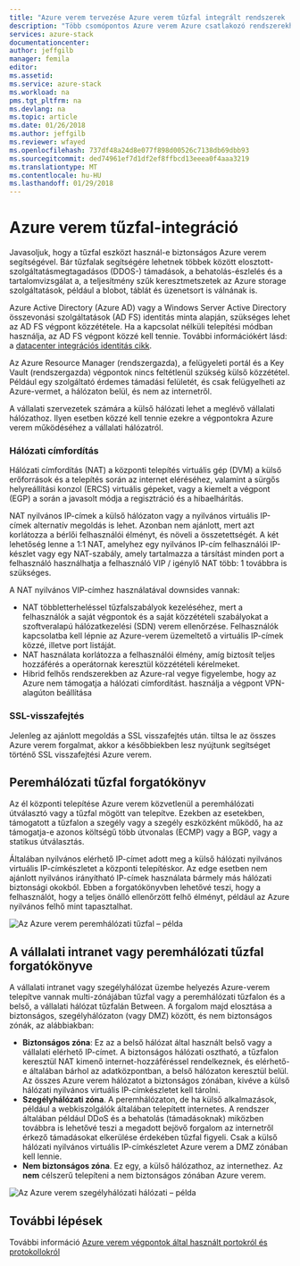 ```yaml
---
title: "Azure verem tervezése Azure verem tűzfal integrált rendszerek |} Microsoft Docs"
description: "Több csomópontos Azure verem Azure csatlakozó rendszerekhez Azure verem tűzfal szempontokat ismerteti."
services: azure-stack
documentationcenter: 
author: jeffgilb
manager: femila
editor: 
ms.assetid: 
ms.service: azure-stack
ms.workload: na
pms.tgt_pltfrm: na
ms.devlang: na
ms.topic: article
ms.date: 01/26/2018
ms.author: jeffgilb
ms.reviewer: wfayed
ms.openlocfilehash: 737df48a24d8e077f898d00526c7138db69dbb93
ms.sourcegitcommit: ded74961ef7d1df2ef8ffbcd13eeea0f4aaa3219
ms.translationtype: MT
ms.contentlocale: hu-HU
ms.lasthandoff: 01/29/2018
---
```

# <a name="azure-stack-firewall-integration"></a>Azure verem tűzfal-integráció
Javasoljuk, hogy a tűzfal eszközt használ-e biztonságos Azure verem segítségével. Bár tűzfalak segítségére lehetnek többek között elosztott-szolgáltatásmegtagadásos (DDOS-) támadások, a behatolás-észlelés és a tartalomvizsgálat a, a teljesítmény szűk keresztmetszetek az Azure storage szolgáltatások, például a blobot, táblát és üzenetsort is válnának is.

Azure Active Directory (Azure AD) vagy a Windows Server Active Directory összevonási szolgáltatások (AD FS) identitás minta alapján, szükséges lehet az AD FS végpont közzététele. Ha a kapcsolat nélküli telepítési módban használja, az AD FS végpont közzé kell tennie. További információkért lásd: a [datacenter integrációs identitás cikk](azure-stack-integrate-identity.md).

Az Azure Resource Manager (rendszergazda), a felügyeleti portál és a Key Vault (rendszergazda) végpontok nincs feltétlenül szükség külső közzététel. Például egy szolgáltató érdemes támadási felületét, és csak felügyelheti az Azure-vermet, a hálózaton belül, és nem az internetről.

A vállalati szervezetek számára a külső hálózati lehet a meglévő vállalati hálózathoz. Ilyen esetben közzé kell tennie ezekre a végpontokra Azure verem működéséhez a vállalati hálózatról.

### <a name="network-address-translation"></a>Hálózati címfordítás
Hálózati címfordítás (NAT) a központi telepítés virtuális gép (DVM) a külső erőforrások és a telepítés során az internet eléréséhez, valamint a sürgős helyreállítási konzol (ERCS) virtuális gépeket, vagy a kiemelt a végpont (EGP) a során a javasolt módja a regisztráció és a hibaelhárítás.

NAT nyilvános IP-címek a külső hálózaton vagy a nyilvános virtuális IP-címek alternatív megoldás is lehet. Azonban nem ajánlott, mert azt korlátozza a bérlői felhasználói élményt, és növeli a összetettségét. A két lehetőség lenne a 1:1 NAT, amelyhez egy nyilvános IP-cím felhasználói IP-készlet vagy egy NAT-szabály, amely tartalmazza a társítást minden port a felhasználó használhatja a felhasználó VIP / igénylő NAT több: 1 továbbra is szükséges.

A NAT nyilvános VIP-címhez használatával downsides vannak:
- NAT többletterheléssel tűzfalszabályok kezeléséhez, mert a felhasználók a saját végpontok és a saját közzétételi szabályokat a szoftveralapú hálózatkezelési (SDN) verem ellenőrzése. Felhasználók kapcsolatba kell lépnie az Azure-verem üzemeltető a virtuális IP-címek közzé, illetve port listáját.
- NAT használata korlátozza a felhasználói élmény, amíg biztosít teljes hozzáférés a operátornak keresztül közzétételi kérelmeket.
- Hibrid felhős rendszerekben az Azure-ral vegye figyelembe, hogy az Azure nem támogatja a hálózati címfordítást. használja a végpont VPN-alagúton beállítása

### <a name="ssl-decryption"></a>SSL-visszafejtés
Jelenleg az ajánlott megoldás a SSL visszafejtés után. tiltsa le az összes Azure verem forgalmat, akkor a későbbiekben lesz nyújtunk segítséget történő SSL visszafejtési Azure verem.

## <a name="edge-firewall-scenario"></a>Peremhálózati tűzfal forgatókönyv
Az él központi telepítése Azure verem közvetlenül a peremhálózati útválasztó vagy a tűzfal mögött van telepítve. Ezekben az esetekben, támogatott a tűzfalon a szegély vagy a szegély eszközként működő, ha az támogatja-e azonos költségű több útvonalas (ECMP) vagy a BGP, vagy a statikus útválasztás.

Általában nyilvános elérhető IP-címet adott meg a külső hálózati nyilvános virtuális IP-címkészletet a központi telepítéskor. Az edge esetben nem ajánlott nyilvános irányítható IP-címek használata bármely más hálózati biztonsági okokból. Ebben a forgatókönyvben lehetővé teszi, hogy a felhasználót, hogy a teljes önálló ellenőrzött felhő élményt, például az Azure nyilvános felhő mint tapasztalhat.  

![Az Azure verem peremhálózati tűzfal – példa](.\media\azure-stack-firewall\edge-firewall-scenario.png)

## <a name="enterprise-intranet-or-perimeter-network-firewall-scenario"></a>A vállalati intranet vagy peremhálózati tűzfal forgatókönyve
A vállalati intranet vagy szegélyhálózat üzembe helyezés Azure-verem telepítve vannak multi-zónájában tűzfal vagy a peremhálózati tűzfalon és a belső, a vállalati hálózat tűzfalán Between. A forgalom majd elosztása a biztonságos, szegélyhálózaton (vagy DMZ) között, és nem biztonságos zónák, az alábbiakban:

- **Biztonságos zóna**: Ez az a belső hálózat által használt belső vagy a vállalati elérhető IP-címet. A biztonságos hálózati osztható, a tűzfalon keresztül NAT kimenő internet-hozzáféréssel rendelkeznek, és elérhető-e általában bárhol az adatközpontban, a belső hálózaton keresztül belül. Az összes Azure verem hálózatot a biztonságos zónában, kivéve a külső hálózati nyilvános virtuális IP-címkészletet kell tárolni.
- **Szegélyhálózati zóna**. A peremhálózaton, de ha külső alkalmazások, például a webkiszolgálók általában telepített internetes. A rendszer általában például DDoS és a behatolás (támadásoknak) miközben továbbra is lehetővé teszi a megadott bejövő forgalom az internetről érkező támadásokat elkerülése érdekében tűzfal figyeli. Csak a külső hálózati nyilvános virtuális IP-címkészletet Azure verem a DMZ zónában kell lennie.
- **Nem biztonságos zóna**. Ez egy, a külső hálózathoz, az internethez. Az **nem** célszerű telepíteni a nem biztonságos zónában Azure verem.

![Az Azure verem szegélyhálózati hálózati – példa](.\media\azure-stack-firewall\perimeter-network-scenario.png)


## <a name="next-steps"></a>További lépések
További információ [Azure verem végpontok által használt portokról és protokollokról](azure-stack-integrate-endpoints.md)

